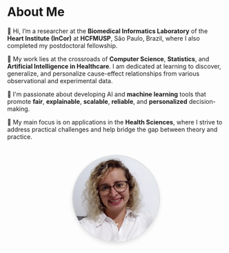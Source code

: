 # About Me

👋 Hi, I’m a researcher at the **Biomedical Informatics Laboratory** of the **Heart Institute (InCor)** at **HCFMUSP**, São Paulo, Brazil, where I also completed my postdoctoral fellowship. 

🔬 My work lies at the crossroads of **Computer Science**, **Statistics**, and **Artificial Intelligence in Healthcare**. I am dedicated at learning to discover, generalize, and personalize cause-effect relationships from various observational and experimental data.

🤖 I'm passionate about developing AI and **machine learning** tools that promote **fair**, **explainable**, **scalable**, **reliable**, and **personalized** decision-making. 

🏥 My main focus is on applications in the **Health Sciences**, where I strive to address practical challenges and help bridge the gap between theory and practice.

<div style="text-align: center;">
    <img src="./ProfilePic.jpg" alt="My Photo" style="width: 200px; height: 200px; border-radius: 50%; box-shadow: 0 4px 8px rgba(0, 0, 0, 0.1); margin-top: 20px; border: 2px solid #ddd;">
</div>
